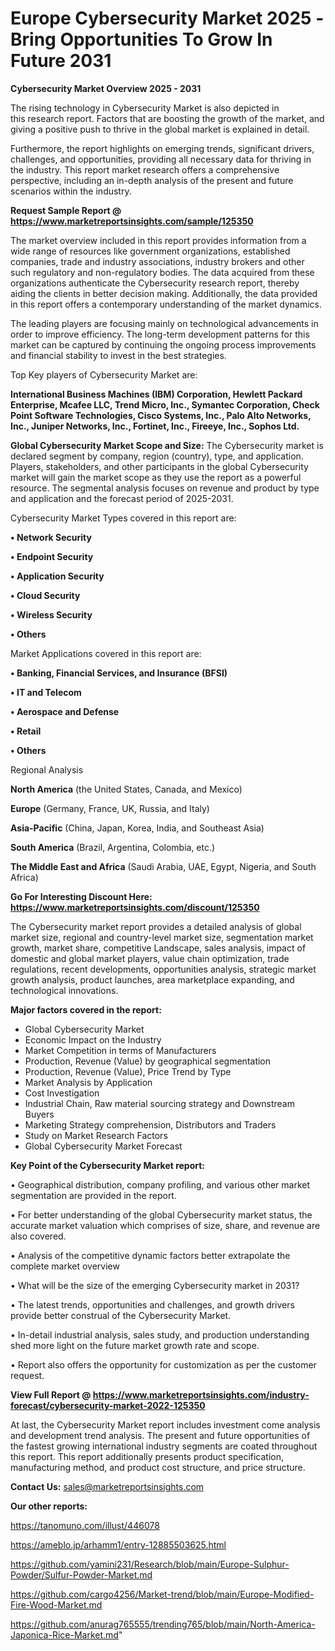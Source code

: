 # Europe Cybersecurity Market 2025 -Bring Opportunities To Grow In Future 2031

<Strong> Cybersecurity Market Overview 2025 - 2031</strong>

The rising technology in Cybersecurity Market is also depicted in this research report. Factors that are boosting the growth of the market, and giving a positive push to thrive in the global market is explained in detail.

Furthermore, the report highlights on emerging trends, significant drivers, challenges, and opportunities, providing all necessary data for thriving in the industry. This report market research offers a comprehensive perspective, including an in-depth analysis of the present and future scenarios within the industry.

<strong>Request Sample Report @ <a href=https://www.marketreportsinsights.com/sample/125350>https://www.marketreportsinsights.com/sample/125350</a></strong>

The market overview included in this report provides information from a wide range of resources like government organizations, established companies, trade and industry associations, industry brokers and other such regulatory and non-regulatory bodies. The data acquired from these organizations authenticate the Cybersecurity research report, thereby aiding the clients in better decision making. Additionally, the data provided in this report offers a contemporary understanding of the market dynamics.

The leading players are focusing mainly on technological advancements in order to improve efficiency. The long-term development patterns for this market can be captured by continuing the ongoing process improvements and financial stability to invest in the best strategies.

Top Key players of Cybersecurity Market are:

<strong>International Business Machines (IBM) Corporation, Hewlett Packard Enterprise, Mcafee LLC, Trend Micro, Inc., Symantec Corporation, Check Point Software Technologies, Cisco Systems, Inc., Palo Alto Networks, Inc., Juniper Networks, Inc., Fortinet, Inc., Fireeye, Inc., Sophos Ltd.</strong>

<strong><b>Global Cybersecurity Market Scope and Size:</b></strong>
The Cybersecurity market is declared segment by company, region (country), type, and application. Players, stakeholders, and other participants in the global Cybersecurity market will gain the market scope as they use the report as a powerful resource. The segmental analysis focuses on revenue and product by type and application and the forecast period of 2025-2031.

Cybersecurity Market Types covered in this report are:

<strong>• Network Security

• Endpoint Security

• Application Security

• Cloud Security

• Wireless Security

• Others</strong>

Market Applications covered in this report are:

<strong>• Banking, Financial Services, and Insurance (BFSI)

• IT and Telecom

• Aerospace and Defense

• Retail

• Others</strong> 

Regional Analysis

<strong>North America</strong> (the United States, Canada, and Mexico)

<strong>Europe</strong> (Germany, France, UK, Russia, and Italy)

<strong>Asia-Pacific</strong> (China, Japan, Korea, India, and Southeast Asia)

<strong>South America</strong> (Brazil, Argentina, Colombia, etc.)

<strong>The Middle East and Africa</strong> (Saudi Arabia, UAE, Egypt, Nigeria, and South Africa)

<strong>Go For Interesting Discount Here: <a href=https://www.marketreportsinsights.com/discount/125350>https://www.marketreportsinsights.com/discount/125350</a></strong>

The Cybersecurity market report provides a detailed analysis of global market size, regional and country-level market size, segmentation market growth, market share, competitive Landscape, sales analysis, impact of domestic and global market players, value chain optimization, trade regulations, recent developments, opportunities analysis, strategic market growth analysis, product launches, area marketplace expanding, and technological innovations.

<strong><b>Major factors covered in the report:</b></strong>
<ul>
  <li>Global Cybersecurity Market </li>
  <li>Economic Impact on the Industry</li>
  <li>Market Competition in terms of Manufacturers</li>
  <li>Production, Revenue (Value) by geographical segmentation</li>
  <li>Production, Revenue (Value), Price Trend by Type</li>
  <li>Market Analysis by Application</li>
  <li>Cost Investigation</li>
  <li>Industrial Chain, Raw material sourcing strategy and Downstream Buyers</li>
  <li>Marketing Strategy comprehension, Distributors and Traders</li>
  <li>Study on Market Research Factors</li>
  <li>Global Cybersecurity Market Forecast</li>
</ul>

<strong><b>Key Point of the Cybersecurity Market report:</b></strong>

• Geographical distribution, company profiling, and various other market segmentation are provided in the report.

• For better understanding of the global Cybersecurity market status, the accurate market valuation which comprises of size, share, and revenue are also covered.

• Analysis of the competitive dynamic factors better extrapolate the complete market overview

• What will be the size of the emerging Cybersecurity market in 2031?

• The latest trends, opportunities and challenges, and growth drivers provide better construal of the Cybersecurity Market.

• In-detail industrial analysis, sales study, and production understanding shed more light on the future market growth rate and scope.

• Report also offers the opportunity for customization as per the customer request.

<strong><b>View Full Report @ <a href=https://www.marketreportsinsights.com/industry-forecast/cybersecurity-market-2022-125350>https://www.marketreportsinsights.com/industry-forecast/cybersecurity-market-2022-125350</a></b></strong>


At last, the Cybersecurity Market report includes investment come analysis and development trend analysis. The present and future opportunities of the fastest growing international industry segments are coated throughout this report. This report additionally presents product specification, manufacturing method, and product cost structure, and price structure.

<strong>Contact Us:</strong>
sales@marketreportsinsights.com

<strong>Our other reports:</strong>

<a href=https://tanomuno.com/illust/446078>https://tanomuno.com/illust/446078</a>

<a href=https://ameblo.jp/arhamm1/entry-12885503625.html>https://ameblo.jp/arhamm1/entry-12885503625.html</a>

<a href=https://github.com/yamini231/Research/blob/main/Europe-Sulphur-Powder/Sulfur-Powder-Market.md>https://github.com/yamini231/Research/blob/main/Europe-Sulphur-Powder/Sulfur-Powder-Market.md</a>

<a href=https://github.com/cargo4256/Market-trend/blob/main/Europe-Modified-Fire-Wood-Market.md>https://github.com/cargo4256/Market-trend/blob/main/Europe-Modified-Fire-Wood-Market.md</a>

<a href=https://github.com/anurag765555/trending765/blob/main/North-America-Japonica-Rice-Market.md>https://github.com/anurag765555/trending765/blob/main/North-America-Japonica-Rice-Market.md</a>"
